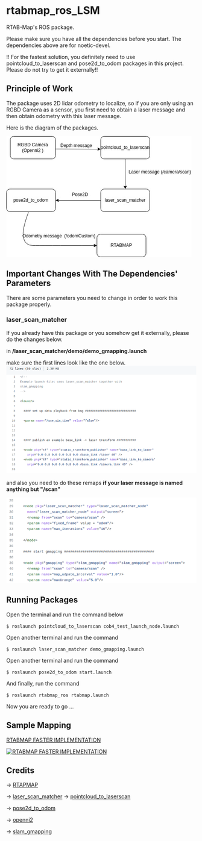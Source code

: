 # rtabmap_ros_LSM
RTAB-Map's ROS package.

Please make sure you have all the dependencies before you start. The dependencies above are for noetic-devel. 

!! For the fastest solution, you definitely need to use pointcloud_to_laserscan  and pose2d_to_odom packages in this project. Please do not try to get it externally!!

## Principle of Work

The package uses 2D lidar odometry to localize, so if you are only using an RGBD Camera as a sensor, you first need to obtain a laser message and then obtain odometry with this laser message.

Here is the diagram of the packages.

![diagram](images/diagram.jpeg)


## Important Changes With The Dependencies' Parameters

There are some parameters you need to change in order to work this package properly.


### laser_scan_matcher 

If you already have this package or you somehow get it externally, please do the changes below.

in **/laser_scan_matcher/demo/demo_gmapping.launch**

make sure the first lines look like the one below.
![p2ls1](images/p2ls1.png)

and also you need to do these remaps **if your laser message is named anything but "/scan"**

![p2ls3](images/p2ls3.png)

## Running Packages

Open the terminal and run the command below 

```
$ roslaunch pointcloud_to_laserscan cob4_test_launch_node.launch 

```

Open another terminal and run the command

```
$ roslaunch laser_scan_matcher demo_gmapping.launch 

```

Open another terminal and run the command

```
$ roslaunch pose2d_to_odom start.launch

```
And finally, run the command 

```
$ roslaunch rtabmap_ros rtabmap.launch 

```
Now you are ready to go ...


## Sample Mapping 
[RTABMAP FASTER IMPLEMENTATION](https://youtube.com/watch?v=PkO3fUO6CCg)

[![RTABMAP FASTER IMPLEMENTATION](https://img.youtube.com/vi/PkO3fUO6CCg/0.jpg)](https://youtube.com/watch?v=PkO3fUO6CCg)

## Credits

 -> [RTAPMAP](https://github.com/introlab/rtabmap_ros)

 -> [laser_scan_matcher](https://github.com/CCNYRoboticsLab/scan_tools)
 -> [pointcloud_to_laserscan](https://github.com/ipa320/pointcloud_to_laserscan)

 -> [pose2d_to_odom](https://github.com/selimrecep)
 
 -> [openni2 ](https://github.com/ros-drivers/openni2_camera)

 -> [slam_gmapping](https://github.com/ros-perception/slam_gmapping)
